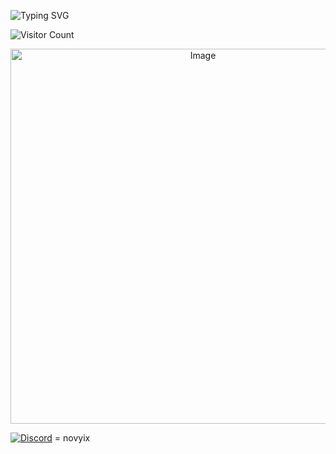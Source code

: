 ![Typing SVG](https://readme-typing-svg.demolab.com?font=Fira+Code&size=24&pause=1000&color=ff69b4&center=true&vCenter=true&width=300&height=50&lines=Welcome!;)

  ![Visitor Count](https://count.getloli.com/get/@Nova?theme=pink)


<p align="center">
  <img src="https://64.media.tumblr.com/678e901bd2fde5613293e0b0da2cea17/4060fc8560c3819e-40/s540x810/6210f57691127eb94e01880fa8edce04eb3dd69c.pnj" alt="Image" width="600"/>
</p>

[![Discord](https://img.icons8.com/ios-glyphs/30/7289DA/discord-logo.png)](https://discord.com/invite/your-invite-link)
= novyix







